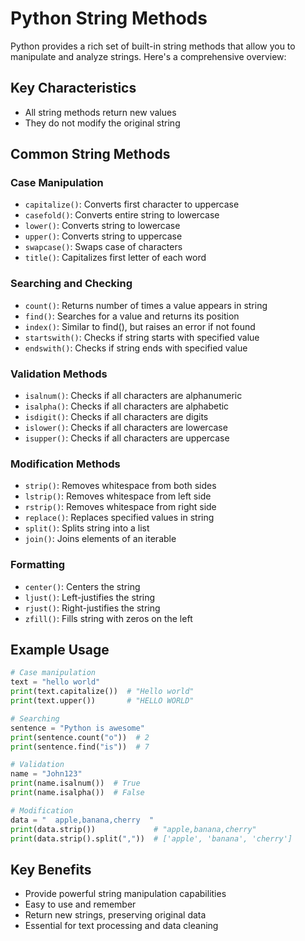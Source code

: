 # Python String Methods

Python provides a rich set of built-in string methods that allow you to manipulate and analyze strings. Here's a comprehensive overview:

## Key Characteristics
- All string methods return new values
- They do not modify the original string

## Common String Methods

### Case Manipulation
- `capitalize()`: Converts first character to uppercase
- `casefold()`: Converts entire string to lowercase
- `lower()`: Converts string to lowercase
- `upper()`: Converts string to uppercase
- `swapcase()`: Swaps case of characters
- `title()`: Capitalizes first letter of each word

### Searching and Checking
- `count()`: Returns number of times a value appears in string
- `find()`: Searches for a value and returns its position
- `index()`: Similar to find(), but raises an error if not found
- `startswith()`: Checks if string starts with specified value
- `endswith()`: Checks if string ends with specified value

### Validation Methods
- `isalnum()`: Checks if all characters are alphanumeric
- `isalpha()`: Checks if all characters are alphabetic
- `isdigit()`: Checks if all characters are digits
- `islower()`: Checks if all characters are lowercase
- `isupper()`: Checks if all characters are uppercase

### Modification Methods
- `strip()`: Removes whitespace from both sides
- `lstrip()`: Removes whitespace from left side
- `rstrip()`: Removes whitespace from right side
- `replace()`: Replaces specified values in string
- `split()`: Splits string into a list
- `join()`: Joins elements of an iterable

### Formatting
- `center()`: Centers the string
- `ljust()`: Left-justifies the string
- `rjust()`: Right-justifies the string
- `zfill()`: Fills string with zeros on the left

## Example Usage

```python
# Case manipulation
text = "hello world"
print(text.capitalize())  # "Hello world"
print(text.upper())       # "HELLO WORLD"

# Searching
sentence = "Python is awesome"
print(sentence.count("o"))  # 2
print(sentence.find("is"))  # 7

# Validation
name = "John123"
print(name.isalnum())  # True
print(name.isalpha())  # False

# Modification
data = "  apple,banana,cherry  "
print(data.strip())             # "apple,banana,cherry"
print(data.strip().split(","))  # ['apple', 'banana', 'cherry']
```

## Key Benefits
- Provide powerful string manipulation capabilities
- Easy to use and remember
- Return new strings, preserving original data
- Essential for text processing and data cleaning